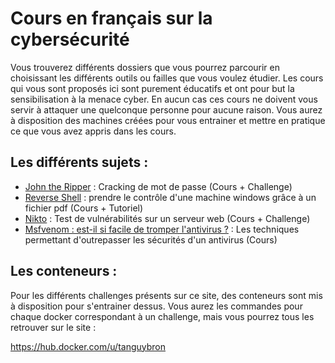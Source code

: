 # Cours en français sur la cybersécurité

Vous trouverez différents dossiers que vous pourrez parcourir en choisissant les différents outils ou failles que vous voulez étudier.
Les cours qui vous sont proposés ici sont purement éducatifs et ont pour but la sensibilisation à la menace cyber. En aucun cas ces cours ne doivent vous servir à attaquer une quelconque personne pour aucune raison. Vous aurez à disposition des machines créées pour vous entrainer et mettre en pratique ce que vous avez appris dans les cours.

## Les différents sujets : 
* [John the Ripper](john_the_ripper/cours-john.md) : Cracking de mot de passe (Cours + Challenge)
* [Reverse Shell](reverse_shell/accueil-reverse-shell.md) : prendre le contrôle d'une machine windows grâce à un fichier pdf (Cours + Tutoriel)
* [Nikto](Nikto/cours-nikto.md) : Test de vulnérabilités sur un serveur web (Cours + Challenge)
* [Msfvenom : est-il si facile de tromper l'antivirus ?](Nikto/cours-nikto.md) : Les techniques permettant d'outrepasser les sécurités d'un antivirus (Cours)

## Les conteneurs :
Pour les différents challenges présents sur ce site, des conteneurs sont mis à disposition pour s'entrainer dessus.
Vous aurez les commandes pour chaque docker correspondant à un challenge, mais vous pourrez tous les retrouver sur le site : 

<https://hub.docker.com/u/tanguybron>